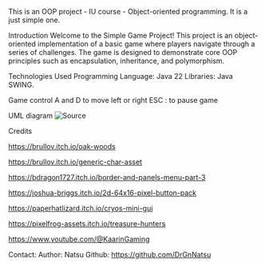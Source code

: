 This is an OOP project - IU course - Object-oriented programming.
It is a just simple one.

Introduction
  Welcome to the Simple Game Project! This project is an object-oriented implementation of a basic game where players navigate through a series of challenges. The game is designed to demonstrate core OOP principles such as encapsulation, inheritance, and polymorphism.

Technologies Used
  Programming Language: Java 22
  Libraries: Java SWING.

Game control
  A and D to move left or right
  ESC : to pause game

UML diagram
   ![Source](https://github.com/DrGnNatsu/OOPFinalProject/assets/139894085/43d93bb4-7d09-4e75-96bd-62bbda01118f)

Credits

https://brullov.itch.io/oak-woods 

https://brullov.itch.io/generic-char-asset 

https://bdragon1727.itch.io/border-and-panels-menu-part-3 

https://joshua-briggs.itch.io/2d-64x16-pixel-button-pack
 
https://paperhatlizard.itch.io/cryos-mini-gui

https://pixelfrog-assets.itch.io/treasure-hunters 

https://www.youtube.com/@KaarinGaming

Contact:
  Author: Natsu
  Github: https://github.com/DrGnNatsu
  

